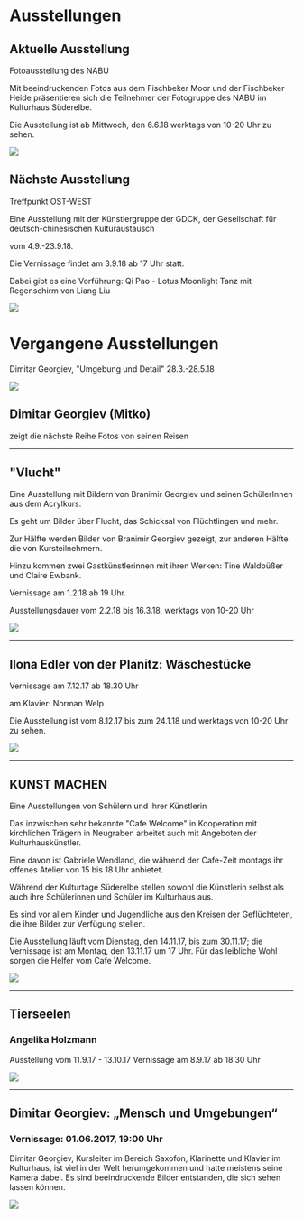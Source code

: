 # Ausstellungen

## Aktuelle Ausstellung

Fotoausstellung des NABU

Mit beeindruckenden Fotos aus dem Fischbeker Moor und der Fischbeker Heide präsentieren sich die Teilnehmer der Fotogruppe des NABU im Kulturhaus Süderelbe.

Die Ausstellung ist ab Mittwoch, den 6.6.18 werktags von 10-20 Uhr zu sehen.

![](/img/nabu.jpg) 

## Nächste Ausstellung

Treffpunkt OST-WEST

Eine Ausstellung mit der Künstlergruppe der GDCK, der Gesellschaft für deutsch-chinesischen Kulturaustausch

vom 4.9.-23.9.18.

Die Vernissage findet am 3.9.18 ab 17 Uhr statt. 

Dabei gibt es eine Vorführung: Qi Pao - Lotus Moonlight Tanz mit Regenschirm von Liang Liu

![](/img/Chinatime18.jpg)

# Vergangene Ausstellungen

Dimitar Georgiev, "Umgebung und Detail" 28.3.-28.5.18  

![](/img/mitko18.jpg)
 
## Dimitar Georgiev (Mitko)
 
zeigt die nächste Reihe Fotos von seinen Reisen   
 
------------------------------------------------------------------------

## "Vlucht"
 
 Eine Ausstellung mit Bildern von Branimir Georgiev und seinen SchülerInnen aus dem Acrylkurs.
 
 Es geht um Bilder über Flucht, das Schicksal von Flüchtlingen und mehr. 
 
 Zur Hälfte werden Bilder von Branimir Georgiev gezeigt, zur anderen Hälfte die von Kursteilnehmern. 
 
 Hinzu kommen zwei Gastkünstlerinnen mit ihren Werken: Tine Waldbüßer und Claire Ewbank.
 
 Vernissage am 1.2.18 ab 19 Uhr.
 
 Ausstellungsdauer vom 2.2.18 bis 16.3.18, werktags von 10-20 Uhr
 
 ![](/img/vlucht.jpg)
 
 -----------------------------------------------------------------------

## Ilona Edler von der Planitz: Wäschestücke

Vernissage am 7.12.17 ab 18.30 Uhr

am Klavier: Norman Welp

Die Ausstellung ist vom 8.12.17 bis zum 24.1.18 und werktags von 10-20 Uhr zu sehen.

![](/img/Harmonie.jpg)

-------------------------------------------------------------------------

## KUNST MACHEN

Eine Ausstellungen von Schülern und ihrer Künstlerin


Das inzwischen sehr bekannte "Cafe Welcome" in Kooperation mit kirchlichen Trägern in Neugraben arbeitet auch mit Angeboten der Kulturhauskünstler.

Eine davon ist Gabriele Wendland, die während der Cafe-Zeit montags ihr offenes Atelier von 15 bis 18 Uhr anbietet.

Während der Kulturtage Süderelbe stellen sowohl die Künstlerin selbst als auch ihre Schülerinnen und Schüler im Kulturhaus aus.

Es sind vor allem Kinder und Jugendliche aus den Kreisen der Geflüchteten, die ihre Bilder zur Verfügung stellen.

Die Ausstellung läuft vom Dienstag, den 14.11.17, bis zum 30.11.17; die Vernissage ist am Montag, den 13.11.17 um 17 Uhr.
Für das leibliche Wohl sorgen die Helfer vom Cafe Welcome.

![](/img/betsy_miller_band.jpg)

-------------------------------------------------------------------------

## Tierseelen

### Angelika Holzmann

Ausstellung vom 11.9.17 - 13.10.17
Vernissage am 8.9.17 ab 18.30 Uhr

![](/img/angelika1.JPG)

-------------------------------------------------------------------------

## Dimitar Georgiev: „Mensch und Umgebungen“

### Vernissage: 01.06.2017, 19:00 Uhr

Dimitar Georgiev, Kursleiter im Bereich Saxofon, Klarinette und Klavier im Kulturhaus, ist viel in der Welt herumgekommen und hatte meistens seine Kamera dabei. Es sind beeindruckende Bilder entstanden, die sich sehen lassen können.

![](/img/wsb_329x421_Dimitar+Georgiev+-+Fotoausstellung++-+Flyer+$28Version+3.0$29+$28Britannic+Bold$29+$282017.05.17$29.jpg)



